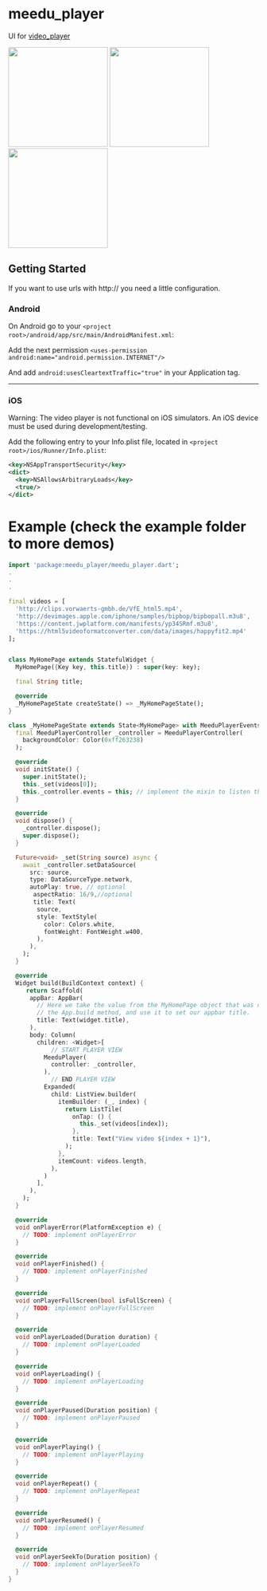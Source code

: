 # meedu_player

UI for  [video_player](https://pub.dev/packages/video_player)



<img src="https://user-images.githubusercontent.com/15864336/82267395-d9846080-9931-11ea-8abf-10f8ac3fb0f3.gif" width="200" />

<img src="https://user-images.githubusercontent.com/15864336/82736143-f384c100-9cec-11ea-83d7-1f30158fe8e7.png" width="200" />

<img src="https://user-images.githubusercontent.com/15864336/82736145-f54e8480-9cec-11ea-9a26-6bc6267e4fdd.png" width="200" />



## Getting Started

If you want to use urls with http:// you need a little configuration.

### Android
On Android go to your `<project root>/android/app/src/main/AndroidManifest.xml`:

Add the next permission
`<uses-permission android:name="android.permission.INTERNET"/>`

And add `android:usesCleartextTraffic="true"` in your Application tag.

---
### iOS
Warning: The video player is not functional on iOS simulators. An iOS device must be used during development/testing.

Add the following entry to your Info.plist file, located in `<project root>/ios/Runner/Info.plist`:

```xml
<key>NSAppTransportSecurity</key>
<dict>
  <key>NSAllowsArbitraryLoads</key>
  <true/>
</dict>
```

# Example (check the example folder to more demos)

```dart
import 'package:meedu_player/meedu_player.dart';
.
.
.

final videos = [
  'http://clips.vorwaerts-gmbh.de/VfE_html5.mp4',
  'http://devimages.apple.com/iphone/samples/bipbop/bipbopall.m3u8',
  'https://content.jwplatform.com/manifests/yp34SRmf.m3u8',
  'https://html5videoformatconverter.com/data/images/happyfit2.mp4'
];


class MyHomePage extends StatefulWidget {
  MyHomePage({Key key, this.title}) : super(key: key);

  final String title;

  @override
  _MyHomePageState createState() => _MyHomePageState();
}

class _MyHomePageState extends State<MyHomePage> with MeeduPlayerEventsMixin {
  final MeeduPlayerController _controller = MeeduPlayerController(
    backgroundColor: Color(0xff263238)
  );

  @override
  void initState() {
    super.initState();
    this._set(videos[0]);
    this._controller.events = this; // implement the mixin to listen the player events
  }

  @override
  void dispose() {
    _controller.dispose();
    super.dispose();
  }

  Future<void> _set(String source) async {
    await _controller.setDataSource(
      src: source,
      type: DataSourceType.network,
      autoPlay: true, // optional
       aspectRatio: 16/9,//optional
       title: Text(
        source,
        style: TextStyle(
          color: Colors.white,
          fontWeight: FontWeight.w400,
        ),
      ),
    );
  }

  @override
  Widget build(BuildContext context) {
     return Scaffold(
      appBar: AppBar(
        // Here we take the value from the MyHomePage object that was created by
        // the App.build method, and use it to set our appbar title.
        title: Text(widget.title),
      ),
      body: Column(
        children: <Widget>[
            // START PLAYER VIEW
          MeeduPlayer(
            controller: _controller,
          ),
            // END PLAYER VIEW
          Expanded(
            child: ListView.builder(
              itemBuilder: (_, index) {
                return ListTile(
                  onTap: () {
                    this._set(videos[index]);
                  },
                  title: Text("View video ${index + 1}"),
                );
              },
              itemCount: videos.length,
            ),
          )
        ],
      ),
    );
  }

  @override
  void onPlayerError(PlatformException e) {
    // TODO: implement onPlayerError
  }

  @override
  void onPlayerFinished() {
    // TODO: implement onPlayerFinished
  }

  @override
  void onPlayerFullScreen(bool isFullScreen) {
    // TODO: implement onPlayerFullScreen
  }

  @override
  void onPlayerLoaded(Duration duration) {
    // TODO: implement onPlayerLoaded
  }

  @override
  void onPlayerLoading() {
    // TODO: implement onPlayerLoading
  }

  @override
  void onPlayerPaused(Duration position) {
    // TODO: implement onPlayerPaused
  }

  @override
  void onPlayerPlaying() {
    // TODO: implement onPlayerPlaying
  }

  @override
  void onPlayerRepeat() {
    // TODO: implement onPlayerRepeat
  }

  @override
  void onPlayerResumed() {
    // TODO: implement onPlayerResumed
  }

  @override
  void onPlayerSeekTo(Duration position) {
    // TODO: implement onPlayerSeekTo
  }
}

```




